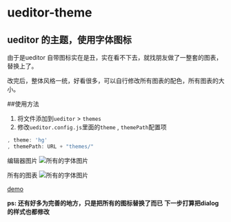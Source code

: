 # ueditor-theme

## ueditor 的主题，使用字体图标

由于是ueditor 自带图标实在是丑，实在看不下去，就找朋友做了一整套的图表，替换上了。

改完后，整体风格一统，好看很多，可以自行修改所有图表的配色，所有图表的大小。




##使用方法
1. 将文件添加到`ueditor` > `themes`
2. 修改`ueditor.config.js`里面的`theme` , `themePath`配置项
```javascript
, theme: 'hg'
, themePath: URL + "themes/"
```

编辑器图片
![所有的字体图片](http://7xq3ic.com1.z0.glb.clouddn.com/ueditor-preview.png "使用图标后的预览图")


所有的图表
![所有的字体图片](http://7xq3ic.com1.z0.glb.clouddn.com/ueditor-fonts.png "所有的图标")


[demo](http://ueditor.87hg.cn)

**ps: 还有好多为完善的地方，只是把所有的图标替换了而已**
**下一步打算把dialog的样式也都修改**
